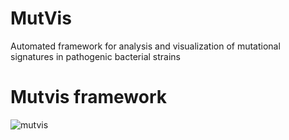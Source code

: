 # MutVis
Automated framework for analysis and visualization of mutational signatures in pathogenic bacterial strains


# Mutvis framework




![mutvis](https://user-images.githubusercontent.com/53608357/99532940-173e7080-29cb-11eb-98f6-c6fc4561ccd9.png)





